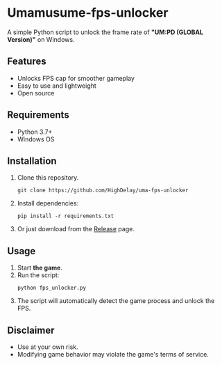 # Umamusume-fps-unlocker

A simple Python script to unlock the frame rate of **"UM:PD (GLOBAL Version)"** on Windows.

## Features

- Unlocks FPS cap for smoother gameplay
- Easy to use and lightweight
- Open source

## Requirements

- Python 3.7+
- Windows OS

## Installation

1. Clone this repository.
   ```
   git clone https://github.com/HighDelay/uma-fps-unlocker
   ```
2. Install dependencies:
    ```
    pip install -r requirements.txt
    ```
3. Or just download from the [Release](https://github.com/HighDelay/umamusume-fps-unlocker/releases) page.

## Usage

1. Start **the game**.
2. Run the script:
    ```
    python fps_unlocker.py
    ```
3. The script will automatically detect the game process and unlock the FPS.

## Disclaimer

- Use at your own risk.
- Modifying game behavior may violate the game's terms of service.

